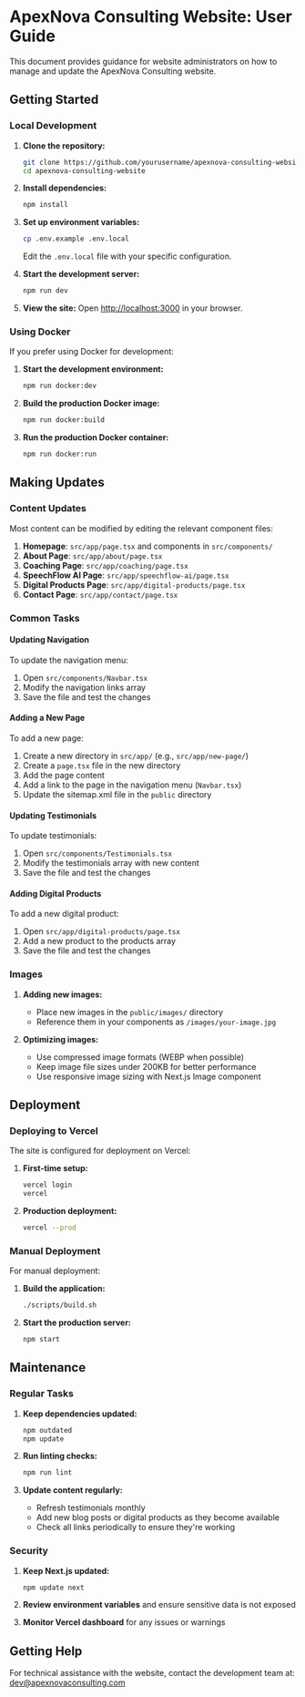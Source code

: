 # ApexNova Consulting Website: User Guide

This document provides guidance for website administrators on how to manage and update the ApexNova Consulting website.

## Getting Started

### Local Development

1. **Clone the repository:**
   ```bash
   git clone https://github.com/yourusername/apexnova-consulting-website.git
   cd apexnova-consulting-website
   ```

2. **Install dependencies:**
   ```bash
   npm install
   ```

3. **Set up environment variables:**
   ```bash
   cp .env.example .env.local
   ```
   Edit the `.env.local` file with your specific configuration.

4. **Start the development server:**
   ```bash
   npm run dev
   ```

5. **View the site:**
   Open [http://localhost:3000](http://localhost:3000) in your browser.

### Using Docker

If you prefer using Docker for development:

1. **Start the development environment:**
   ```bash
   npm run docker:dev
   ```

2. **Build the production Docker image:**
   ```bash
   npm run docker:build
   ```

3. **Run the production Docker container:**
   ```bash
   npm run docker:run
   ```

## Making Updates

### Content Updates

Most content can be modified by editing the relevant component files:

1. **Homepage**: `src/app/page.tsx` and components in `src/components/`
2. **About Page**: `src/app/about/page.tsx`
3. **Coaching Page**: `src/app/coaching/page.tsx`
4. **SpeechFlow AI Page**: `src/app/speechflow-ai/page.tsx`
5. **Digital Products Page**: `src/app/digital-products/page.tsx`
6. **Contact Page**: `src/app/contact/page.tsx`

### Common Tasks

#### Updating Navigation

To update the navigation menu:

1. Open `src/components/Navbar.tsx`
2. Modify the navigation links array
3. Save the file and test the changes

#### Adding a New Page

To add a new page:

1. Create a new directory in `src/app/` (e.g., `src/app/new-page/`)
2. Create a `page.tsx` file in the new directory
3. Add the page content
4. Add a link to the page in the navigation menu (`Navbar.tsx`)
5. Update the sitemap.xml file in the `public` directory

#### Updating Testimonials

To update testimonials:

1. Open `src/components/Testimonials.tsx`
2. Modify the testimonials array with new content
3. Save the file and test the changes

#### Adding Digital Products

To add a new digital product:

1. Open `src/app/digital-products/page.tsx`
2. Add a new product to the products array
3. Save the file and test the changes

### Images

1. **Adding new images:**
   - Place new images in the `public/images/` directory
   - Reference them in your components as `/images/your-image.jpg`

2. **Optimizing images:**
   - Use compressed image formats (WEBP when possible)
   - Keep image file sizes under 200KB for better performance
   - Use responsive image sizing with Next.js Image component

## Deployment

### Deploying to Vercel

The site is configured for deployment on Vercel:

1. **First-time setup:**
   ```bash
   vercel login
   vercel
   ```

2. **Production deployment:**
   ```bash
   vercel --prod
   ```

### Manual Deployment

For manual deployment:

1. **Build the application:**
   ```bash
   ./scripts/build.sh
   ```

2. **Start the production server:**
   ```bash
   npm start
   ```

## Maintenance

### Regular Tasks

1. **Keep dependencies updated:**
   ```bash
   npm outdated
   npm update
   ```

2. **Run linting checks:**
   ```bash
   npm run lint
   ```

3. **Update content regularly:**
   - Refresh testimonials monthly
   - Add new blog posts or digital products as they become available
   - Check all links periodically to ensure they're working

### Security

1. **Keep Next.js updated:**
   ```bash
   npm update next
   ```

2. **Review environment variables** and ensure sensitive data is not exposed

3. **Monitor Vercel dashboard** for any issues or warnings

## Getting Help

For technical assistance with the website, contact the development team at:
[dev@apexnovaconsulting.com](mailto:dev@apexnovaconsulting.com) 